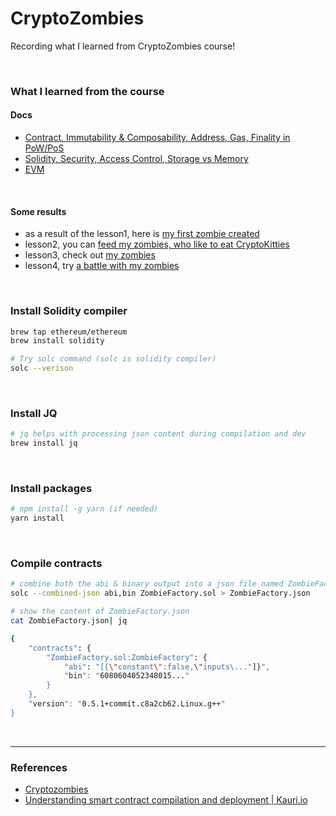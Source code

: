 # CryptoZombies

Recording what I learned from CryptoZombies course!

<br />

### What I learned from the course

#### Docs

- [Contract, Immutability & Composability, Address, Gas, Finality in PoW/PoS](./docs/contract.md)
- [Solidity, Security, Access Control, Storage vs Memory](./docs/solidity.md)
- [EVM](./docs/evm.md)

<br />

#### Some results

- as a result of the lesson1, here is [my first zombie created](https://share.cryptozombies.io/ko/lesson/1/share/Estelle_Choi?id=Y3p8MTc1NTA2)
- lesson2, you can [feed my zombies, who like to eat CryptoKitties](https://share.cryptozombies.io/ko/lesson/2/share/Estelle_Choi?id=Y3p8MTc1NTA2)
- lesson3, check out [my zombies](https://share.cryptozombies.io/ko/lesson/3/share/Estelle_Choi?id=Y3p8MTc1NTA2)
- lesson4, try [a battle with my zombies](https://share.cryptozombies.io/ko/lesson/4/share/Kitty_Zombie?id=WyJjenwxNzU1MDYiLDIsMTRd)

<br />

### Install Solidity compiler

```zsh
brew tap ethereum/ethereum
brew install solidity
```

```zsh
# Try solc command (solc is solidity compiler)
solc --verison
```

<br />

### Install JQ

```zsh
# jq helps with processing json content during compilation and dev
brew install jq
```

<br />

### Install packages

```zsh
# npm install -g yarn (if needed)
yarn install
```

<br />

### Compile contracts

```zsh
# combine both the abi & binary output into a json file named ZombieFactory.json
solc --combined-json abi,bin ZombieFactory.sol > ZombieFactory.json
```

```zsh
# show the content of ZombieFactory.json
cat ZombieFactory.json| jq
```

```zsh
{
    "contracts": {
        "ZombieFactory.sol:ZombieFactory": {
            "abi": "[{\"constant\":false,\"inputs\..."]}",
            "bin": "6080604052348015..."
        }
    },
    "version": "0.5.1+commit.c8a2cb62.Linux.g++"
}
```

<br />

---

### References

- [Cryptozombies](https://cryptozombies.io/ko/)
- [Understanding smart contract compilation and deployment | Kauri.io](https://kauri.io/#communities/Getting%20started%20with%20dapp%20development/understanding-smart-contract-compilation-and-depl/)
